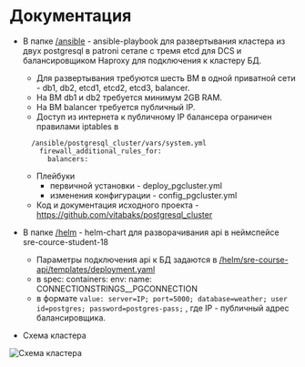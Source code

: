# Документация

* В папке [/ansible](/ansible) - ansible-playbook для развертывания кластера из двух postgresql в patroni сетапе с тремя etcd для DCS и балансировщиком Haproxy для подключения к кластеру БД.
  * Для развертывания требуются шесть ВМ в одной приватной сети - db1, db2, etcd1, etcd2, etcd3, balancer.
  * На ВМ db1 и db2 требуется минимум 2GB RAM.
  * На ВМ balancer требуется публичный IP.
  * Доступ из интернета к публичному IP балансера ограничен правилами iptables в 
  ```
    /ansible/postgresql_cluster/vars/system.yml
      firewall_additional_rules_for:
        balancers:
  ```
    * Плейбуки
      * первичной установки - deploy_pgcluster.yml
      * изменения конфигурации - config_pgcluster.yml
    * Код и документация исходного проекта - https://github.com/vitabaks/postgresql_cluster
  
* В папке [/helm](/helm) - helm-chart для разворачивания api в неймспейсе sre-cource-student-18
  * Параметры подключения api к БД задаются в [/helm/sre-course-api/templates/deployment.yaml](/helm/sre-course-api/templates/deployment.yaml)
  * в spec: containers: env: name: CONNECTIONSTRINGS__PGCONNECTION
  * в формате 
  ``` value: server=IP; port=5000; database=weather; user id=postgres; password=postgres-pass; ```
  , где IP - публичный адрес балансировщика.

* Схема кластера
<picture>
  <img alt="Схема кластера" src="image.png">
</picture>
